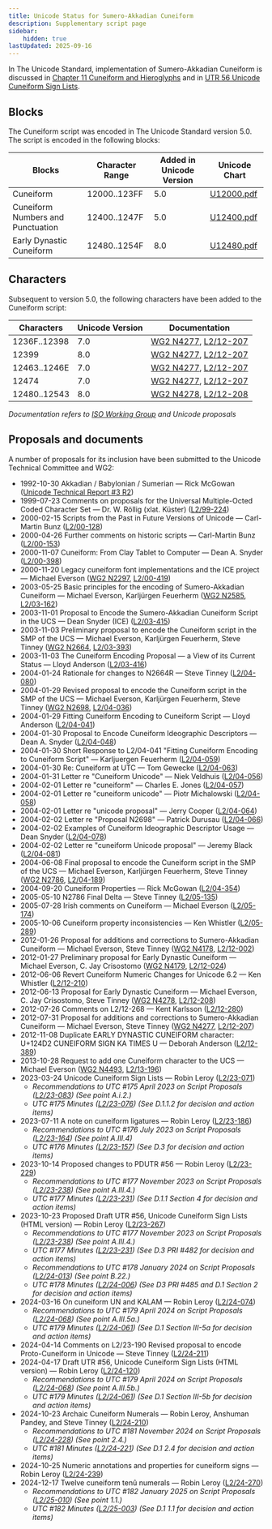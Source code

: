 ```yaml
---
title: Unicode Status for Sumero-Akkadian Cuneiform
description: Supplementary script page
sidebar:
    hidden: true
lastUpdated: 2025-09-16
---
```


In The Unicode Standard, implementation of Sumero-Akkadian Cuneiform is discussed in [Chapter 11 Cuneiform and Hieroglyphs](https://www.unicode.org/versions/latest/core-spec/chapter-11/#G26852) and in [UTR 56 Unicode Cuneiform Sign Lists](https://www.unicode.org/reports/tr56/).

## Blocks

The Cuneiform script was encoded in The Unicode Standard version 5.0. The script is encoded in the following blocks:

| Blocks  |  Character Range  |  Added in Unicode Version  |  Unicode Chart  |
| ------- | ----------------- | -------------------------- | --------------- |
| Cuneiform  |  12000..123FF  |  5.0  |  [U12000.pdf](http://www.unicode.org/charts/PDF/U12000.pdf)  |
| Cuneiform Numbers and Punctuation |  12400..1247F  | 5.0  |  [U12400.pdf](http://www.unicode.org/charts/PDF/U12400.pdf)  |
| Early Dynastic Cuneiform  |  12480..1254F  |  8.0  |  [U12480.pdf](http://www.unicode.org/charts/PDF/U12480.pdf)  |

## Characters

Subsequent to version 5.0, the following characters have been added to the Cuneiform script:

| Characters | Unicode Version | Documentation |
| ---------- | --------------- | ------------- |
| 1236F..12398 | 7.0 | [WG2 N4277](https://www.unicode.org/wg2/docs/n4277.pdf), [L2/12-207](http://www.unicode.org/cgi-bin/GetMatchingDocs.pl?L2/12-207) |
| 12399 | 8.0 | [WG2 N4277](https://www.unicode.org/wg2/docs/n4277.pdf), [L2/12-207](http://www.unicode.org/cgi-bin/GetMatchingDocs.pl?L2/12-207) |
| 12463..1246E | 7.0 | [WG2 N4277](https://www.unicode.org/wg2/docs/n4277.pdf), [L2/12-207](http://www.unicode.org/cgi-bin/GetMatchingDocs.pl?L2/12-207) |
| 12474 | 7.0 | [WG2 N4277](https://www.unicode.org/wg2/docs/n4277.pdf), [L2/12-207](http://www.unicode.org/cgi-bin/GetMatchingDocs.pl?L2/12-207) |
| 12480..12543 | 8.0 | [WG2 N4278](https://www.unicode.org/wg2/docs/n4278.pdf), [L2/12-208](http://www.unicode.org/cgi-bin/GetMatchingDocs.pl?L2/12-208) |

_Documentation refers to [ISO Working Group](https://www.unicode.org/wg2/) and Unicode proposals_

## Proposals and documents

A number of proposals for its inclusion have been submitted to the Unicode Technical Committee and WG2:
- 1992-10-30 Akkadian / Babylonian / Sumerian — Rick McGowan ([Unicode Technical Report #3 R2](http://www.unicode.org/reports/tr3-2/))
- 1999-07-23 Comments on proposals for the Universal Multiple-Octed Coded Character Set — Dr. W. Röllig (xlat. Küster) ([L2/99-224](http://www.unicode.org/cgi-bin/GetMatchingDocs.pl?L2/99-224))
- 2000-02-15 Scripts from the Past in Future Versions of Unicode — Carl-Martin Bunz ([L2/00-128](http://www.unicode.org/cgi-bin/GetMatchingDocs.pl?L2/00-128))
- 2000-04-26 Further comments on historic scripts — Carl-Martin Bunz ([L2/00-153](http://www.unicode.org/cgi-bin/GetMatchingDocs.pl?L2/00-153))
- 2000-11-07 Cuneiform: From Clay Tablet to Computer — Dean A. Snyder ([L2/00-398](http://www.unicode.org/cgi-bin/GetMatchingDocs.pl?L2/00-398))
- 2000-11-20 Legacy cuneiform font implementations and the ICE project — Michael Everson    ([WG2 N2297](https://www.unicode.org/wg2/docs/n2297.pdf), [L2/00-419](http://www.unicode.org/cgi-bin/GetMatchingDocs.pl?L2/00-419))
- 2003-05-25 Basic principles for the encoding of Sumero-Akkadian Cuneiform — Michael Everson, Karljürgen Feuerherm ([WG2 N2585](https://www.unicode.org/wg2/docs/n2585.pdf), [L2/03-162](http://www.unicode.org/cgi-bin/GetMatchingDocs.pl?L2/03-162))
- 2003-11-01 Proposal to Encode the Sumero-Akkadian Cuneiform Script in the UCS — Dean Snyder (ICE) ([L2/03-415](http://www.unicode.org/cgi-bin/GetMatchingDocs.pl?L2/03-415))
- 2003-11-03 Preliminary proposal to encode the Cuneiform script in the SMP of the UCS — Michael Everson, Karljürgen Feuerherm, Steve Tinney        ([WG2 N2664](https://www.unicode.org/wg2/docs/n2664.pdf), [L2/03-393](http://www.unicode.org/cgi-bin/GetMatchingDocs.pl?L2/03-393))
- 2003-11-03 The Cuneiform Encoding Proposal — a View of its Current Status — Lloyd Anderson ([L2/03-416](http://www.unicode.org/cgi-bin/GetMatchingDocs.pl?L2/03-416))
- 2004-01-24 Rationale for changes to N2664R — Steve Tinney ([L2/04-080](http://www.unicode.org/cgi-bin/GetMatchingDocs.pl?L2/04-080))
- 2004-01-29 Revised proposal to encode the Cuneiform script in the SMP of the UCS — Michael Everson, Karljürgen Feuerherm, Steve Tinney    ([WG2 N2698](https://www.unicode.org/wg2/docs/n2698.pdf), [L2/04-036](http://www.unicode.org/cgi-bin/GetMatchingDocs.pl?L2/04-036))
- 2004-01-29 Fitting Cuneiform Encoding to Cuneiform Script — Lloyd Anderson ([L2/04-041](http://www.unicode.org/cgi-bin/GetMatchingDocs.pl?L2/04-041))
- 2004-01-30 Proposal to Encode Cuneiform Ideographic Descriptors — Dean A. Snyder ([L2/04-048](http://www.unicode.org/cgi-bin/GetMatchingDocs.pl?L2/04-048))
- 2004-01-30 Short Response to L2/04-041 "Fitting Cuneiform Encoding to Cuneiform Script" — Karljuergen Feuerherm ([L2/04-059](http://www.unicode.org/cgi-bin/GetMatchingDocs.pl?L2/04-059))
- 2004-01-30 Re: Cuneiform at UTC — Tom Gewecke ([L2/04-063](http://www.unicode.org/cgi-bin/GetMatchingDocs.pl?L2/04-063))
- 2004-01-31 Letter re "Cuneiform Unicode" — Niek Veldhuis ([L2/04-056](http://www.unicode.org/cgi-bin/GetMatchingDocs.pl?L2/04-056))
- 2004-02-01 Letter re "cuneiform" — Charles E. Jones ([L2/04-057](http://www.unicode.org/cgi-bin/GetMatchingDocs.pl?L2/04-057))
- 2004-02-01 Letter re "cuneiform unicode" — Piotr Michalowski ([L2/04-058](http://www.unicode.org/cgi-bin/GetMatchingDocs.pl?L2/04-058))
- 2004-02-01 Letter re "unicode proposal" — Jerry Cooper ([L2/04-064](http://www.unicode.org/cgi-bin/GetMatchingDocs.pl?L2/04-064))
- 2004-02-02 Letter re "Proposal N2698" — Patrick Durusau ([L2/04-066](http://www.unicode.org/cgi-bin/GetMatchingDocs.pl?L2/04-066))
- 2004-02-02 Examples of Cuneiform Ideographic Descriptor Usage — Dean Snyder ([L2/04-078](http://www.unicode.org/cgi-bin/GetMatchingDocs.pl?L2/04-078))
- 2004-02-02 Letter re "cuneiform Unicode proposal" — Jeremy Black ([L2/04-081](http://www.unicode.org/cgi-bin/GetMatchingDocs.pl?L2/04-081))
- 2004-06-08 Final proposal to encode the Cuneiform script in the SMP of the UCS — Michael Everson, Karljürgen Feuerherm, Steve Tinney ([WG2 N2786](https://www.unicode.org/wg2/docs/n2786.pdf), [L2/04-189](http://www.unicode.org/cgi-bin/GetMatchingDocs.pl?L2/04-189))
- 2004-09-20 Cuneiform Properties — Rick McGowan ([L2/04-354](http://www.unicode.org/cgi-bin/GetMatchingDocs.pl?L2/04-354))
- 2005-05-10 N2786 Final Delta — Steve Tinney ([L2/05-135](http://www.unicode.org/cgi-bin/GetMatchingDocs.pl?L2/05-135))
- 2005-07-28 Irish comments on Cuneiform — Michael Everson ([L2/05-174](http://www.unicode.org/cgi-bin/GetMatchingDocs.pl?L2/05-174))
- 2005-10-06 Cuneiform property inconsistencies — Ken Whistler ([L2/05-289](http://www.unicode.org/cgi-bin/GetMatchingDocs.pl?L2/05-289))
- 2012-01-26 Proposal for additions and corrections to Sumero-Akkadian Cuneiform — Michael Everson, Steve Tinney    ([WG2 N4178](https://www.unicode.org/wg2/docs/n4178.pdf), [L2/12-002](http://www.unicode.org/cgi-bin/GetMatchingDocs.pl?L2/12-002))
- 2012-01-27 Preliminary proposal for Early Dynastic Cuneiform — Michael Everson, C. Jay Crisostomo ([WG2 N4179](https://www.unicode.org/wg2/docs/n4179.pdf), [L2/12-024](http://www.unicode.org/cgi-bin/GetMatchingDocs.pl?L2/12-024))
- 2012-06-06 Revert Cuneiform Numeric Changes for Unicode 6.2 — Ken Whistler ([L2/12-210](http://www.unicode.org/cgi-bin/GetMatchingDocs.pl?L2/12-210))
- 2012-06-13 Proposal for Early Dynastic Cuneiform — Michael Everson, C. Jay Crisostomo, Steve Tinney ([WG2 N4278](https://www.unicode.org/wg2/docs/n4278.pdf), [L2/12-208](http://www.unicode.org/cgi-bin/GetMatchingDocs.pl?L2/12-208))
- 2012-07-26 Comments on L2/12-268 — Kent Karlsson ([L2/12-280](http://www.unicode.org/cgi-bin/GetMatchingDocs.pl?L2/12-280))
- 2012-07-31 Proposal for additions and corrections to Sumero-Akkadian Cuneiform — Michael Everson, Steve Tinney ([WG2 N4277](https://www.unicode.org/wg2/docs/n4277.pdf), [L2/12-207](http://www.unicode.org/cgi-bin/GetMatchingDocs.pl?L2/12-207))
- 2012-11-08 Duplicate EARLY DYNASTIC CUNEIFORM character: U+124D2 CUNEIFORM SIGN KA TIMES U — Deborah Anderson ([L2/12-389](http://www.unicode.org/cgi-bin/GetMatchingDocs.pl?L2/12-389))
- 2013-10-28 Request to add one Cuneiform character to the UCS — Michael Everson ([WG2 N4493](https://www.unicode.org/wg2/docs/n4493.pdf), [L2/13-196](http://www.unicode.org/cgi-bin/GetMatchingDocs.pl?L2/13-196))
- 2023-03-24 Unicode Cuneiform Sign Lists — Robin Leroy ([L2/23-071](http://www.unicode.org/cgi-bin/GetMatchingDocs.pl?L2/23-071))
  - _Recommendations to UTC #175 April 2023 on Script Proposals ([L2/23-083](https://www.unicode.org/cgi-bin/GetMatchingDocs.pl?L2/23-083)) (See point A.i.2.)_
  - _UTC #175 Minutes ([L2/23-076](http://www.unicode.org/L2/L2023/23076.htm)) (See D.1.1.2 for decision and action items)_
- 2023-07-11 A note on cuneiform ligatures — Robin Leroy ([L2/23-186](http://www.unicode.org/cgi-bin/GetMatchingDocs.pl?L2/23-186))
  - _Recommendations to UTC #176 July 2023 on Script Proposals ([L2/23-164](http://www.unicode.org/cgi-bin/GetMatchingDocs.pl?L2/23-164)) (See point A.III.4)_
  - _UTC #176 Minutes ([L2/23-157](https://www.unicode.org/L2/L2023/23157.htm)) (See D.3 for decision and action items)_
- 2023-10-14 Proposed changes to PDUTR #56 — Robin Leroy ([L2/23-229](http://www.unicode.org/cgi-bin/GetMatchingDocs.pl?L2/23-229))
  - _Recommendations to UTC #177 November 2023 on Script Proposals ([L2/23-238](http://www.unicode.org/cgi-bin/GetMatchingDocs.pl?L2/23-238)) (See point A.III.4.)_
  - _UTC #177 Minutes ([L2/23-231](https://www.unicode.org/L2/L2023/23231.htm)) (See D.1.1 Section 4 for decision and action items)_
- 2023-10-23 Proposed Draft UTR #56, Unicode Cuneiform Sign Lists (HTML version) — Robin Leroy ([L2/23-267](http://www.unicode.org/cgi-bin/GetMatchingDocs.pl?L2/23-267))
  - _Recommendations to UTC #177 November 2023 on Script Proposals ([L2/23-238](http://www.unicode.org/cgi-bin/GetMatchingDocs.pl?L2/23-238)) (See point A.III.4.)_
  - _UTC #177 Minutes ([L2/23-231](https://www.unicode.org/L2/L2023/23231.htm)) (See D.3 PRI #482 for decision and action items)_
  - _Recommendations to UTC #178 January 2024 on Script Proposals ([L2/24-013](http://www.unicode.org/cgi-bin/GetMatchingDocs.pl?L2/24-013)) (See point B.22.)_
  - _UTC #178 Minutes ([L2/24-006](https://www.unicode.org/L2/L2024/24006.htm)) (See D3 PRI #485 and D.1 Section 2 for decision and action items)_
- 2024-03-16 On cuneiform UN and KALAM — Robin Leroy ([L2/24-074](http://www.unicode.org/cgi-bin/GetMatchingDocs.pl?L2/24-074))
  - _Recommendations to UTC #179 April 2024 on Script Proposals ([L2/24-068](http://www.unicode.org/cgi-bin/GetMatchingDocs.pl?L2/24-068)) (See point A.III.5a.)_
  - _UTC #179 Minutes ([L2/24-061](https://www.unicode.org/L2/L2024/24061.htm)) (See D.1 Section III-5a for decision and action items)_
- 2024-04-14 Comments on L2/23-190 Revised proposal to encode Proto-Cuneiform in Unicode — Steve Tinney ([L2/24-211](http://www.unicode.org/cgi-bin/GetMatchingDocs.pl?L2/24-211))
- 2024-04-17 Draft UTR #56, Unicode Cuneiform Sign Lists (HTML version) — Robin Leroy ([L2/24-120](http://www.unicode.org/cgi-bin/GetMatchingDocs.pl?L2/24-120))
  - _Recommendations to UTC #179 April 2024 on Script Proposals ([L2/24-068](http://www.unicode.org/cgi-bin/GetMatchingDocs.pl?L2/24-068)) (See point A.III.5b.)_
  - _UTC #179 Minutes ([L2/24-061](https://www.unicode.org/L2/L2024/24061.htm)) (See D.1 Section III-5b for decision and action items)_
- 2024-10-23 Archaic Cuneiform Numerals — Robin Leroy, Anshuman Pandey, and Steve Tinney ([L2/24-210](http://www.unicode.org/cgi-bin/GetMatchingDocs.pl?L2/24-210))
  - _Recommendations to UTC #181 November 2024 on Script Proposals ([L2/24-228](http://www.unicode.org/cgi-bin/GetMatchingDocs.pl?L2/24-228)) (See point 2.4.)_
  - _UTC #181 Minutes ([L2/24-221](https://www.unicode.org/L2/L2024/24221.htm)) (See D.1 2.4 for decision and action items)_
- 2024-10-25 Numeric annotations and properties for cuneiform signs — Robin Leroy ([L2/24-239](http://www.unicode.org/cgi-bin/GetMatchingDocs.pl?L2/24-239))
- 2024-12-17 Twelve cuneiform tenû numerals — Robin Leroy ([L2/24-270](http://www.unicode.org/cgi-bin/GetMatchingDocs.pl?L2/24-270))
  - _Recommendations to UTC #182 January 2025 on Script Proposals ([L2/25-010](http://www.unicode.org/cgi-bin/GetMatchingDocs.pl?L2/25-010)) (See point 1.1.)_
  - _UTC #182 Minutes ([L2/25-003](https://www.unicode.org/L2/L2025/25003.htm)) (See D.1 1.1 for decision and action items)_
